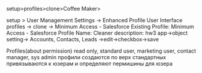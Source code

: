 setup>profiles>clone>Coffee Maker>

setup > User Management Settings -> Enhanced Profile User Interface
    profiles -> clone -> Minimum Access - Salesforce
        Existing Profile: Minimum Access - Salesforce
        Profile Name: Cleaner
        description: hw3
        app->object setting->
            Accounts, Contacts, Leads ->edit->checkbox->save

Profiles(about permission)
    read only, standard user, marketing user, contact manager, sys admin
    профили создаются по верх стандартных
    привязываются к юзерам и определяют пермишины для юзера
